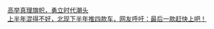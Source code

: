   
[高举真理旗帜，勇立时代潮头](http://www.dianyue.me/archives/788/qkdrwb77ymhc6b3c/)  
[上半年混得不好，北现下半年推四款车，网友呼吁：最后一款赶快上吧！](http://www.dianyue.me/archives/971/ph5nfelvazg35ijc/)